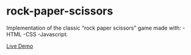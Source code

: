 # rock-paper-scissors
Implementation of the classic “rock paper scissors" game made with:
 -HTML
 -CSS
 -Javascript.

<a class="README-link" href="https://lionelroy.github.io/rock-paper-scissors/">Live Demo</a>

